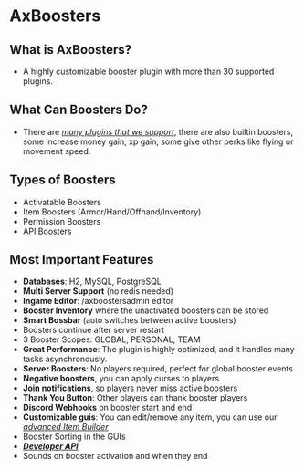 # AxBoosters

## What is AxBoosters?
- A highly customizable booster plugin with more than 30 supported plugins.

## What Can Boosters Do?
- There are [_many plugins that we support_](AxBoosters-Supported-Plugins.md), there are also builtin boosters, some increase money gain, xp gain, some give other perks like flying or movement speed.

## Types of Boosters
- Activatable Boosters
- Item Boosters (Armor/Hand/Offhand/Inventory)
- Permission Boosters
- API Boosters

## Most Important Features
* **Databases**: H2, MySQL, PostgreSQL
* **Multi Server Support** (no redis needed)
* **Ingame Editor**: /axboostersadmin editor
* **Booster Inventory** where the unactivated boosters can be stored
* **Smart Bossbar** (auto switches between active boosters)
* Boosters continue after server restart
* 3 Booster Scopes: GLOBAL, PERSONAL, TEAM
* **Great Performance**: The plugin is highly optimized, and it handles many tasks asynchronously.
* **Server Boosters**: No players required, perfect for global booster events
* **Negative boosters**, you can apply curses to players
* **Join notifications**, so players never miss active boosters
* **Thank You Button**: Other players can thank booster players
* **Discord Webhooks** on booster start and end
* **Customizable guis**: You can edit/remove any item, you can use our _[advanced Item Builder](Item-Builder.md)_
* Booster Sorting in the GUIs
* _[**Developer API**](AxBoosters-Developer-API.md)_
* Sounds on booster activation and when they end